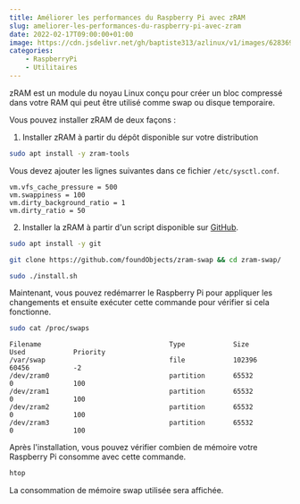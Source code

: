 ```yaml
---
title: Améliorer les performances du Raspberry Pi avec zRAM
slug: ameliorer-les-performances-du-raspberry-pi-avec-zram
date: 2022-02-17T09:00:00+01:00
image: https://cdn.jsdelivr.net/gh/baptiste313/azlinux/v1/images/6283697/raw.webp
categories:
    - RaspberryPi
    - Utilitaires
---
```


zRAM est un module du noyau Linux conçu pour créer un bloc compressé dans votre RAM qui peut être utilisé comme swap ou disque temporaire.

Vous pouvez installer zRAM de deux façons :

1. Installer zRAM à partir du dépôt disponible sur votre distribution

```bash
sudo apt install -y zram-tools
```

Vous devez ajouter les lignes suivantes dans ce fichier `/etc/sysctl.conf`.

```
vm.vfs_cache_pressure = 500
vm.swappiness = 100
vm.dirty_background_ratio = 1
vm.dirty_ratio = 50
```

2. Installer la zRAM à partir d'un script disponible sur [GitHub](https://github.com/foundObjects/zram-swap).

```bash
sudo apt install -y git
```

```bash
git clone https://github.com/foundObjects/zram-swap && cd zram-swap/
```

```bash
sudo ./install.sh
```

Maintenant, vous pouvez redémarrer le Raspberry Pi pour appliquer les changements et ensuite exécuter cette commande pour vérifier si cela fonctionne.

```bash
sudo cat /proc/swaps
```

```
Filename                                Type            Size            Used            Priority
/var/swap                               file            102396          60456           -2
/dev/zram0                              partition       65532           0               100
/dev/zram1                              partition       65532           0               100
/dev/zram2                              partition       65532           0               100
/dev/zram3                              partition       65532           0               100
```

Après l'installation, vous pouvez vérifier combien de mémoire votre Raspberry Pi consomme avec cette commande.

```bash
htop
```

La consommation de mémoire swap utilisée sera affichée.
